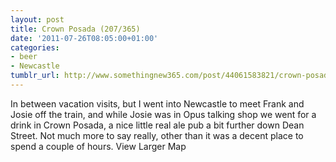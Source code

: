 ```yaml
---
layout: post
title: Crown Posada (207/365)
date: '2011-07-26T08:05:00+01:00'
categories:
- beer
- Newcastle
tumblr_url: http://www.somethingnew365.com/post/44061583821/crown-posada-207365
---
```

In between vacation visits, but I went into Newcastle to meet Frank and Josie off the train, and while Josie was in Opus talking shop we went for a drink in Crown Posada, a nice little real ale pub a bit further down Dean Street.
Not much more to say really, other than it was a decent place to spend a couple of hours.
View Larger Map
